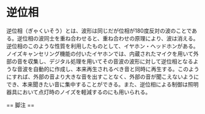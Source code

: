 # 逆位相

逆位相（ぎゃくいそう）とは、波形は同じだが位相が180度反対の波のことである。逆位相の波同士を重ね合わせると、重ね合わせの原理により、波は消える。逆位相のこのような性質を利用したものとして、イヤホン・ヘッドホンがある。ノイズキャンセリング機能の付いたイヤホンでは、内蔵されたマイクを用いて外部の音を収集し、デジタル処理を用いてその音波の波形に対して逆位相となるような音波を自動的に作成し、本来再生されるべき音と同時に再生する。このようにすれば、外部の音より大きな音を出すことなく、外部の音が聞こえないようにでき、本来聞きたい音に集中することができる。また、逆位相による制御は照明器具において点灯時のノイズを軽減するのにも用いられる。


== 脚注 ==